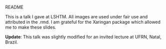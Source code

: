 README

This is a talk I gave at LSHTM. All images are used under fair use and attributed in the .rmd. I am grateful for the Xaringan package which allowed me to make these slides.

**Update**: This talk was slightly modified for an invited lecture at UFRN, Natal, Brazil.